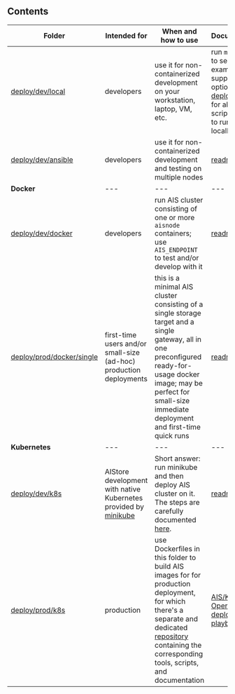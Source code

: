 ## Contents

|Folder | Intended for | When and how to use | Documentation |
| --- | --- | --- | --- |
| [deploy/dev/local](/deploy/dev/local) | developers | use it for non-containerized development on your workstation, laptop, VM, etc. | run `make help` to see usage examples and supported options; visit [deploy/scripts](/deploy/scripts) for alternative scripted ways to run cluster locally  |
| [deploy/dev/ansible](/deploy/dev/ansible) | developers | use it for non-containerized development and testing on multiple nodes | [readme](/deploy/dev/ansible/README.md)   |
| **Docker** | --- | --- | --- |
| [deploy/dev/docker](/deploy/dev/docker) | developers | run AIS cluster consisting of one or more `aisnode` containers; use `AIS_ENDPOINT` to test and/or develop with it  | [readme](/deploy/dev/docker/README.md) |
| [deploy/prod/docker/single](/deploy/prod/docker/single) | first-time users and/or small-size (ad-hoc) production deployments | this is a minimal AIS cluster consisting of a single storage target and a single gateway, all in one preconfigured ready-for-usage docker image; may be perfect for small-size immediate deployment and first-time quick runs | [readme](/deploy/prod/docker/single/README.md) |
| **Kubernetes** | --- | --- | --- |
| [deploy/dev/k8s](/deploy/dev/k8s) | AIStore development with native Kubernetes provided by [minikube](https://minikube.sigs.k8s.io/docs) | Short answer: run minikube and then deploy AIS cluster on it. The steps are carefully documented [here](/deploy/dev/k8s/README.md). | [readme](/deploy/dev/k8s/README.md) |
| [deploy/prod/k8s](/deploy/prod/k8s) | production | use Dockerfiles in this folder to build AIS images for for production deployment, for which there's a separate and dedicated [repository](https://github.com/NVIDIA/ais-k8s) containing the corresponding tools, scripts, and documentation  | [AIS/K8s Operator and deployment playbooks](https://github.com/NVIDIA/ais-k8s) |

